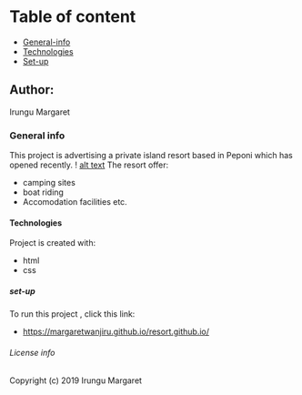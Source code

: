 # Table of content

* [General-info](#general-info)
* [Technologies](#technologies)
* [Set-up](#set-up)

## Author:
Irungu Margaret

### General info

This project is advertising a private island resort based in Peponi which has opened recently.
! [alt text](https://encrypted-tbn0.gstatic.com/images?q=tbn%3AANd9GcSSPYArYcQN8hyPWIE0PDEbbHCy-sFBnSx0NZS5BIihuaNh_C2n)
The resort offer:
* camping sites
* boat riding
* Accomodation facilities etc.

#### Technologies

Project is created with:
* html
* css

##### set-up
To run this project , click this link:
*  https://margaretwanjiru.github.io/resort.github.io/

###### License info

Copyright (c) 2019 Irungu Margaret
